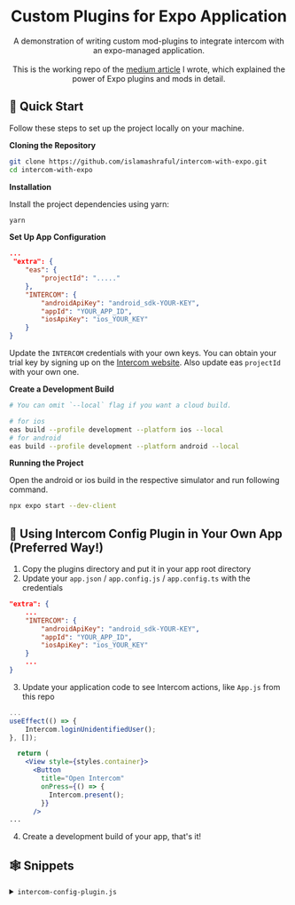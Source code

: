 <div align="center">
  <h1 align="center">Custom Plugins for Expo Application</h1>
<div align="center">
A demonstration of writing custom mod-plugins to integrate intercom with an expo-managed application.<br/><br/>
</div>
This is the working repo of the <a href="https://imasharaful.medium.com/custom-plugins-for-expo-application-a17b7f889483">medium article</a> I wrote, which explained the power of Expo plugins and mods in detail. 
</div>

## <a name="quick-start">🤸 Quick Start</a>

Follow these steps to set up the project locally on your machine.

**Cloning the Repository**

```bash
git clone https://github.com/islamashraful/intercom-with-expo.git
cd intercom-with-expo
```

**Installation**

Install the project dependencies using yarn:

```bash
yarn
```

**Set Up App Configuration**

```json
...
 "extra": {
    "eas": {
        "projectId": "....."
    },
    "INTERCOM": {
        "androidApiKey": "android_sdk-YOUR-KEY",
        "appId": "YOUR_APP_ID",
        "iosApiKey": "ios_YOUR_KEY"
    }
}
```

Update the `INTERCOM` credentials with your own keys.
You can obtain your trial key by signing up on the [Intercom website](https://www.intercom.com/). Also update eas `projectId` with your own one.

**Create a Development Build**

```bash
# You can omit `--local` flag if you want a cloud build.

# for ios
eas build --profile development --platform ios --local
# for android
eas build --profile development --platform android --local
```

**Running the Project**

Open the android or ios build in the respective simulator and run following command.

```bash
npx expo start --dev-client
```

## <a name="quick-start">🤸 Using Intercom Config Plugin in Your Own App (Preferred Way!)</a>

1. Copy the plugins directory and put it in your app root directory
2. Update your `app.json` / `app.config.js` / `app.config.ts` with the credentials

```json
"extra": {
    ...
    "INTERCOM": {
        "androidApiKey": "android_sdk-YOUR-KEY",
        "appId": "YOUR_APP_ID",
        "iosApiKey": "ios_YOUR_KEY"
    }
    ...
}
```

3. Update your application code to see Intercom actions, like `App.js` from this repo

```jsx
...
useEffect(() => {
    Intercom.loginUnidentifiedUser();
}, []);

  return (
    <View style={styles.container}>
      <Button
        title="Open Intercom"
        onPress={() => {
          Intercom.present();
        }}
      />
...
```

4. Create a development build of your app, that's it!

## <a name="snippets">🕸️ Snippets</a>

<details>
<summary><code>intercom-config-plugin.js</code></summary>

```js
const {
  withMainApplication,
  withPlugins,
  withAppDelegate,
} = require("@expo/config-plugins");

// Import intercom, insert following code on MainApplication.kt
const withMainApplicationIntercomImport = (expoConfig) =>
  withMainApplication(expoConfig, (modConfig) => {
    const contents = modConfig.modResults.contents;
    const regex = /.*import com\.intercom\.reactnative\.IntercomModule.*/;
    const match = contents.match(regex);
    if (match) {
      return modConfig;
    }

    const startIndexOfClassKeyword = contents.indexOf("class MainApplication");
    if (startIndexOfClassKeyword < 0) {
      return modConfig;
    }

    const codeToInject = `// Injected by intercom custom plugin\nimport com.intercom.reactnative.IntercomModule\n\n`;
    modConfig.modResults.contents = `${contents.slice(
      0,
      startIndexOfClassKeyword
    )}${codeToInject}${contents.slice(startIndexOfClassKeyword)}`;
    return modConfig;
  });

// Init intercom, on MainApplication.kt inside onCreate function
const withMainApplicationIntercomInit = (expoConfig) =>
  withMainApplication(expoConfig, (modConfig) => {
    if (!expoConfig?.extra?.INTERCOM) {
      return modConfig;
    }

    const contents = modConfig.modResults.contents;
    const regex = /.*IntercomModule\.initialize.*/;
    const match = contents.match(regex);
    if (match) {
      return modConfig;
    }

    const soLoaderCode = `SoLoader.init(this, false)`;
    const startIndexForSoLoader = contents.indexOf(soLoaderCode);
    if (startIndexForSoLoader < 0) {
      return modConfig;
    }

    const endIndexOfSoLoader = startIndexForSoLoader + soLoaderCode.length;
    const codeToInject = `\n\n    // Injected by intercom custom plugin    \n    IntercomModule.initialize(this, "${expoConfig.extra.INTERCOM.androidApiKey}", "${expoConfig.extra.INTERCOM.appId}")\n`;
    modConfig.modResults.contents = `${contents.slice(
      0,
      endIndexOfSoLoader
    )}${codeToInject}${contents.slice(endIndexOfSoLoader)}`;
    return modConfig;
  });

// Import intercom on AppDelegate.mm
const withAppDelegateIntercomImport = (expoConfig) =>
  withAppDelegate(expoConfig, (modConfig) => {
    const contents = modConfig.modResults.contents;
    const match = contents.indexOf(`import <IntercomModule.h>`);
    if (match > -1) {
      return modConfig;
    }

    const startIndexOfDelegateKeyword = contents.indexOf(
      "@implementation AppDelegate"
    );
    if (startIndexOfDelegateKeyword < 0) {
      return modConfig;
    }

    const codeToInject = `// Injected by intercom custom plugin\n#import <IntercomModule.h>\n\n`;
    modConfig.modResults.contents = `${contents.slice(
      0,
      startIndexOfDelegateKeyword
    )}${codeToInject}${contents.slice(startIndexOfDelegateKeyword)}`;
    return modConfig;
  });

// Init intercom on AppDelegate.mm inside didFinishLaunchingWithOptions
const withAppDelegateIntercomInit = (expoConfig) =>
  withAppDelegate(expoConfig, (modConfig) => {
    if (!expoConfig?.extra?.INTERCOM) {
      return modConfig;
    }

    const contents = modConfig.modResults.contents;
    const regex = /.*\[IntercomModule initialize.*/;
    const match = contents.match(regex);
    if (match) {
      return modConfig;
    }

    const initPropsCode = `self.initialProps = @{};`;
    const startIndexForInitProps = contents.indexOf(initPropsCode);
    if (startIndexForInitProps < 0) {
      return modConfig;
    }

    const endIndexOfInitProps = startIndexForInitProps + initPropsCode.length;
    const codeToInject = `\n  // Injected by intercom custom plugin\n  [IntercomModule initialize:@"${expoConfig.extra.INTERCOM.iosApiKey}" withAppId:@"${expoConfig.extra.INTERCOM.appId}"];`;
    modConfig.modResults.contents = `${contents.slice(
      0,
      endIndexOfInitProps
    )}${codeToInject}${contents.slice(endIndexOfInitProps)}`;
    return modConfig;
  });

module.exports = (expoConfig) => {
  return withPlugins(expoConfig, [
    [withMainApplicationIntercomImport],
    [withMainApplicationIntercomInit],
    [withAppDelegateIntercomImport],
    [withAppDelegateIntercomInit],
  ]);
};
```

</details>
